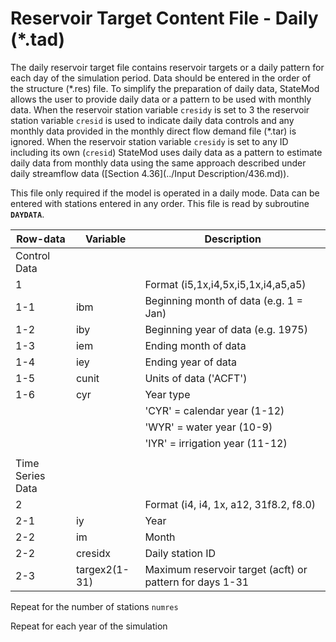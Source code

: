 # Reservoir Target Content File - Daily (*.tad) #

The daily reservoir target file contains reservoir targets or a daily pattern for each day of the simulation period. Data should be entered 
in the order of the structure (\*.res) file. To simplify the preparation of daily data, StateMod allows the user to provide daily data or a 
pattern to be used with monthly data. When the reservoir station variable `cresidy` is set to 3 the reservoir station variable `cresid` is used 
to indicate daily data controls and any monthly data provided in the monthly direct flow demand file (\*.tar) is ignored. When the reservoir 
station variable `cresidy` is set to any ID including its own (`cresid`) StateMod uses daily data as a pattern to estimate daily data from monthly 
data using the same approach described under daily streamflow data ([Section 4.36](../Input Description/436.md)).

This file only required if the model is operated in a daily mode. Data can be entered with stations entered in any order. This file is read by 
subroutine **`DAYDATA`**.

| Row-data							| Variable						| Description 								|				
| ------------------				| --------------------			| --------									|
| Control Data						| 								| 											|
| 1	 								| 								| Format (i5,1x,i4,5x,i5,1x,i4,a5,a5)
| 1-1								| ibm							| Beginning month of data (e.g. 1 = Jan)
| 1-2								| iby							| Beginning year of data (e.g. 1975)
| 1-3								| iem							| Ending month of data
| 1-4								| iey							| Ending year of data 
| 1-5								| cunit							| Units of data ('ACFT')
| 1-6								| cyr							| Year type 
| 									| 								| 'CYR' = calendar year (1-12)
| 									| 								| 'WYR' = water year (10-9)
| 									| 								| 'IYR' = irrigation year (11-12)
| | | |
| Time Series Data | | |
| 2									| 								| Format (i4, i4, 1x, a12, 31f8.2, f8.0)
| 2-1								| iy							| Year
| 2-2								| im							| Month
| 2-2								| cresidx						| Daily station ID
| 2-3								| targex2(1-31)					| Maximum reservoir target (acft) or pattern for days 1-31

Repeat for the number of stations `numres`

Repeat for each year of the simulation	
 
